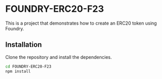 # FOUNDRY-ERC20-F23

This is a project that demonstrates how to create an ERC20 token using Foundry.

## Installation

Clone the repository and install the dependencies.

```bash
cd FOUNDRY-ERC20-F23
npm install